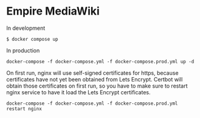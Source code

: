 # Empire MediaWiki

In development

```
$ docker compose up
```

In production

```
docker-compose -f docker-compose.yml -f docker-compose.prod.yml up -d
```

On first run, nginx will use self-signed certificates for https, because
certificates have not yet been obtained from Lets Encrypt. Certbot will
obtain those certificates on first run, so you have to make sure to restart
nginx service to have it load the Lets Encrypt certificates.

```
docker-compose -f docker-compose.yml -f docker-compose.prod.yml restart nginx
```
